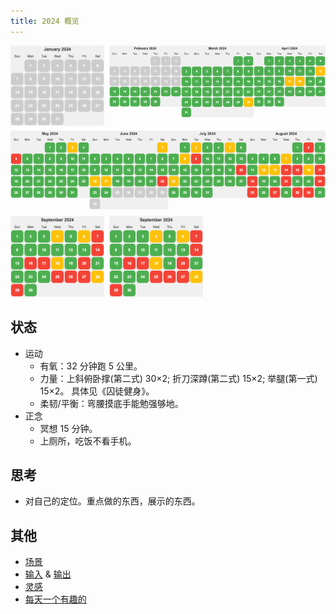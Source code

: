 ```yaml
---
title: 2024 概览
---
```


<div style="display: flex; align-items: flex-start;">
  <img width="150" style="margin-right: 8px" src="./images/2024-01.png" />
  <a href="./2024-02.md" style="background: none;"><img width="150" style="margin-right: 8px" src="./images/2024-02.png" /></a>
  <a href="./2024-03.md" style="background: none;"><img width="150" style="margin-right: 8px" src="./images/2024-03.png" /></a>
  <a href="./2024-04.md" style="background: none;"><img width="150" style="margin-right: 8px" src="./images/2024-04.png" /></a>
</div>

<div style="display: flex; align-items: flex-start; margin-top: 8px">
  <a href="./2024-05.md" style="background: none;"><img width="150" style="margin-right: 8px" src="./images/2024-05.png" /></a>
  <a href="./2024-06.md" style="background: none;"><img width="150" style="margin-right: 8px" src="./images/2024-06.png" /></a>
  <a href="./2024-07.md" style="background: none;"><img width="150" style="margin-right: 8px" src="./images/2024-07.png" /></a>
  <a href="./2024-08.md" style="background: none;"><img width="150" style="margin-right: 8px" src="./images/2024-08.png" /></a>
</div>

<div style="display: flex; align-items: flex-start; margin-top: 8px">
  <a href="./2024-09.md" style="background: none;"><img width="150" style="margin-right: 8px" src="./images/2024-09.png" /></a>
  <a href="./2024-10.md" style="background: none;"><img width="150" style="margin-right: 8px" src="./images/2024-09.png" /></a>
</div>

## 状态
* 运动
  * 有氧：32 分钟跑 5 公里。
  * 力量：上斜俯卧撑(第二式) 30×2; 折刀深蹲(第二式) 15×2; 举腿(第一式) 15×2。 具体见《囚徒健身》。
  * 柔韧/平衡：弯腰摸底手能勉强够地。
* 正念
  * 冥想 15 分钟。
  * 上厕所，吃饭不看手机。

## 思考
* 对自己的定位。重点做的东西，展示的东西。

## 其他
* [场景](./scence.md)
* [输入](./in.md) & [输出](./out.md)
* [灵感](./inspiration.md)
* [每天一个有趣的](./fun.md)
